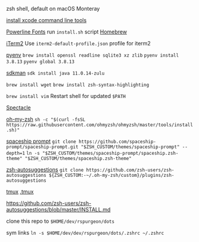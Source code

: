 

zsh shell, default on macOS Monteray

[install xcode command line tools](https://mac.install.guide/commandlinetools/4.html)

[Powerline Fonts](https://github.com/powerline/fonts) run `install.sh` script
[Homebrew](https://brew.sh/)

[iTerm2](https://iterm2.com/)
Use `iterm2-default-profile.json` profile for iterm2

[pyenv](https://github.com/pyenv/pyenv)
`brew install openssl readline sqlite3 xz zlib`
`pyenv install 3.8.13`
`pyenv global 3.8.13`

[sdkman](https://sdkman.io/install)
`sdk install java 11.0.14-zulu`

`brew install wget`
`brew install zsh-syntax-highlighting`

`brew install vim`
Restart shell for updated `$PATH`

[Spectacle](https://www.spectacleapp.com/)

[oh-my-zsh](https://github.com/ohmyzsh/ohmyzsh)
`sh -c "$(curl -fsSL https://raw.githubusercontent.com/ohmyzsh/ohmyzsh/master/tools/install.sh)"`

[spaceship prompt](https://github.com/spaceship-prompt/spaceship-prompt)
`git clone https://github.com/spaceship-prompt/spaceship-prompt.git "$ZSH_CUSTOM/themes/spaceship-prompt" --depth=1`
`ln -s "$ZSH_CUSTOM/themes/spaceship-prompt/spaceship.zsh-theme" "$ZSH_CUSTOM/themes/spaceship.zsh-theme"`


[zsh-autosuggestions](https://github.com/zsh-users/zsh-autosuggestions/blob/master/INSTALL.md)
`git clone https://github.com/zsh-users/zsh-autosuggestions ${ZSH_CUSTOM:-~/.oh-my-zsh/custom}/plugins/zsh-autosuggestions`

[tmux](https://github.com/tmux/tmux/wiki)
[.tmux](https://github.com/gpakosz/.tmux)

https://github.com/zsh-users/zsh-autosuggestions/blob/master/INSTALL.md

clone this repo to `$HOME/dev/rspurgeon/dots`

sym links 
`ln -s $HOME/dev/dev/rspurgeon/dots/.zshrc ~/.zshrc`


